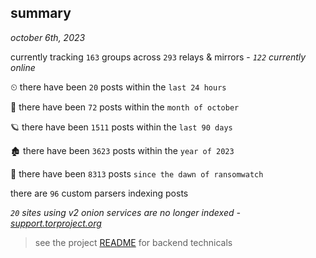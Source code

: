 
## summary
_october 6th, 2023_

currently tracking `163` groups across `293` relays & mirrors - _`122` currently online_

⏲ there have been `20` posts within the `last 24 hours`

🦈 there have been `72` posts within the `month of october`

🪐 there have been `1511` posts within the `last 90 days`

🏚 there have been `3623` posts within the `year of 2023`

🦕 there have been `8313` posts `since the dawn of ransomwatch`

there are `96` custom parsers indexing posts

_`20` sites using v2 onion services are no longer indexed - [support.torproject.org](https://support.torproject.org/onionservices/v2-deprecation/)_

> see the project [README](https://github.com/joshhighet/ransomwatch#ransomwatch--) for backend technicals
